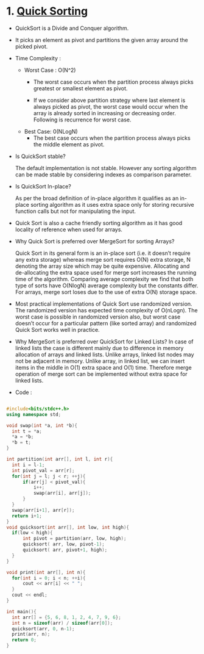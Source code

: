 # 1. [Quick Sorting](https://www.geeksforgeeks.org/quick-sort/)
  * QuickSort is a Divide and Conquer algorithm.
  
  * It picks an element as pivot and partitions the given array around the picked pivot.
  
  * Time Complexity : 
    * Worst Case : O(N^2)
      * The worst case occurs when the partition process always picks greatest or smallest element as pivot. 
      
      * If we consider above partition strategy where last element is always picked as pivot, the worst case 
        would occur when the array is already sorted in increasing or decreasing order. Following is recurrence for worst case.
    * Best Case: 0(NLogN)
      * The best case occurs when the partition process always picks the middle element as pivot.
  * Is QuickSort stable? 
  
    The default implementation is not stable. However any sorting algorithm can be made stable by considering indexes as comparison parameter.
  * Is QuickSort In-place?
  
    As per the broad definition of in-place algorithm it qualifies as an in-place sorting algorithm as it uses extra space only for storing 
    recursive function calls but not for manipulating the input.
    
  * Quick Sort is also a cache friendly sorting algorithm as it has good locality of reference when used for arrays.
  
  * Why Quick Sort is preferred over MergeSort for sorting Arrays?
  
    Quick Sort in its general form is an in-place sort (i.e. it doesn’t require any extra storage) whereas merge sort requires O(N) extra storage,
    N denoting the array size which may be quite expensive. Allocating and de-allocating the extra space used for merge sort increases the running 
    time of the algorithm. Comparing average complexity we find that both type of sorts have O(NlogN) average complexity but the constants differ. 
    For arrays, merge sort loses due to the use of extra O(N) storage space.
    
  * Most practical implementations of Quick Sort use randomized version. The randomized version has expected time complexity of O(nLogn). The worst 
    case is possible in randomized version also, but worst case doesn’t occur for a particular pattern (like sorted array) and randomized Quick Sort 
    works well in practice.
    
  * Why MergeSort is preferred over QuickSort for Linked Lists?
    In case of linked lists the case is different mainly due to difference in memory allocation of arrays and linked lists. Unlike arrays, linked list
    nodes may not be adjacent in memory. Unlike array, in linked list, we can insert items in the middle in O(1) extra space and O(1) time. Therefore 
    merge operation of merge sort can be implemented without extra space for linked lists.
    
    
  
  
  * Code : 
  
  ```cpp
  
#include<bits/stdc++.h>
using namespace std;

void swap(int *a, int *b){
	int t = *a;
	*a = *b;
	*b = t;
}

int partition(int arr[], int l, int r){
	int i = l-1;
	int pivot_val = arr[r];
	for(int j = l; j < r; ++j){
		if(arr[j] < pivot_val){
			i++;
			swap(arr[i], arr[j]);
		}
	}
	swap(arr[i+1], arr[r]);
	return i+1;	
}
void quicksort(int arr[], int low, int high){
	if(low < high){
		int pivot = partition(arr, low, high);
		quicksort( arr, low, pivot-1);
		quicksort( arr, pivot+1, high);
	}
}

void print(int arr[], int n){
	for(int i = 0; i < n; ++i){
		cout << arr[i] << " ";
	}
	cout << endl;
}

int main(){
	int arr[] = {5, 6, 8, 1, 2, 4, 7, 9, 6};
	int n = sizeof(arr) / sizeof(arr[0]);
	quicksort(arr, 0, n-1);
	print(arr, n);
	return 0;
}

```





